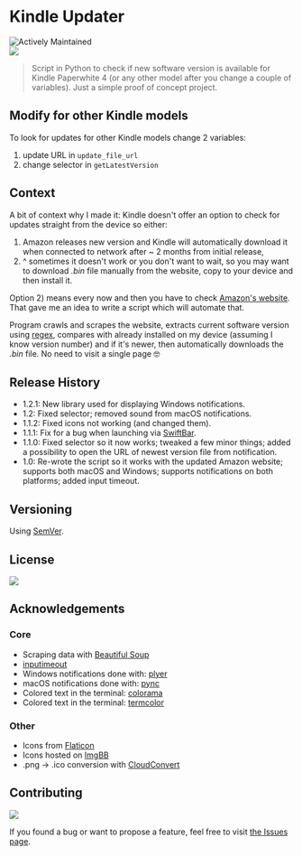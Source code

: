 # Kindle Updater

![Actively Maintained](https://img.shields.io/badge/Maintenance%20Level-Actively%20Maintained-green.svg)
<br>
![](https://img.shields.io/badge/platform-Windows%20%7C%20macOS-blue)

>Script in Python to check if new software version is available for Kindle Paperwhite 4 (or any other model after you change a couple of variables). Just a simple proof of concept project.

## Modify for other Kindle models

To look for updates for other Kindle models change 2 variables: 
1) update URL in `update_file_url`
2) change selector in `getLatestVersion`

## Context

A bit of context why I made it: Kindle doesn't offer an option to check for updates straight from the device so either: 
1. Amazon releases new version and Kindle will automatically download it when connected to network after ~ 2 months from initial release,
2. ^ sometimes it doesn't work or you don't want to wait, so you may want to download _.bin_ file manually from the website, copy to your device and then install it.

Option 2) means every now and then you have to check [Amazon's website](https://www.amazon.com/gp/help/customer/display.html?nodeId=GKMQC26VQQMM8XSW). That gave me an idea to write a script which will automate that. 

Program crawls and scrapes the website, extracts current software version using [regex](https://en.wikipedia.org/wiki/Regular_expression), compares with already installed on my device (assuming I know version number) and if it's newer, then automatically downloads the _.bin_ file. No need to visit a single page 🤓

## Release History

- 1.2.1: New library used for displaying Windows notifications.
- 1.2: Fixed selector; removed sound from macOS notifications.
- 1.1.2: Fixed icons not working (and changed them).
- 1.1.1: Fix for a bug when launching via [SwiftBar](https://github.com/swiftbar/SwiftBar).
- 1.1.0: Fixed selector so it now works; tweaked a few minor things; added a possibility to open the URL of newest version file from notification.
- 1.0: Re-wrote the script so it works with the updated Amazon website; supports both macOS and Windows; supports notifications on both platforms; added input timeout.

## Versioning

Using [SemVer](http://semver.org/).

## License

![](https://img.shields.io/github/license/vardecab/kindle-updater)
<!-- GNU General Public License v3.0, see [LICENSE.md](https://github.com/vardecab/kindle-updater/blob/master/LICENSE). -->

## Acknowledgements

### Core
- Scraping data with [Beautiful Soup](https://www.crummy.com/software/BeautifulSoup/bs4/doc/#)
- [inputimeout](https://pypi.org/project/inputimeout/)
- Windows notifications done with: [plyer](https://pypi.org/project/plyer/)
- macOS notifications done with: [pync](https://github.com/SeTeM/pync)
- Colored text in the terminal: [colorama](https://pypi.org/project/colorama/)
- Colored text in the terminal: [termcolor](https://pypi.org/project/termcolor/)

### Other
- Icons from [Flaticon](https://www.flaticon.com)
- Icons hosted on [ImgBB](https://imgbb.com)
- .png → .ico conversion with [CloudConvert](https://cloudconvert.com/png-to-ico)

## Contributing

![](https://img.shields.io/github/issues/vardecab/kindle-updater)

If you found a bug or want to propose a feature, feel free to visit [the Issues page](https://github.com/vardecab/kindle-updater/issues).
